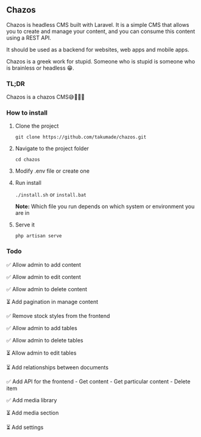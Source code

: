 ## Chazos

Chazos is headless CMS built with Laravel. It is a simple CMS that allows you to create and manage your content, and you can consume this content using a REST API.

It should be used as a backend for websites, web apps and mobile apps.

Chazos is a greek work for stupid. Someone who is stupid is someone who is brainless or headless 😁. 

### TL;DR
Chazos is a chazos CMS😅🤣🤣🤣

### How to install

1. Clone the project

    `git clone https://github.com/takumade/chazos.git`

2. Navigate to the project folder

    `cd chazos`

3. Modify .env file or create one
    

4.  Run install

    `./install.sh`  or `install.bat`

    **Note:** Which file you run depends on which system or  environment you are in

8. Serve it

    `php artisan serve`


### Todo

✅ Allow admin to add content

✅ Allow admin to edit content

✅ Allow admin to delete content

⏳ Add pagination in manage content

✅ Remove stock styles from the frontend

✅ Allow admin to add tables

✅ Allow admin to delete tables

⏳ Allow admin to edit tables

⏳ Add relationships between documents

✅ Add API for the frontend
    - Get content
    - Get particular content
    - Delete item

✅ Add media library

⏳ Add media section

⏳ Add settings

